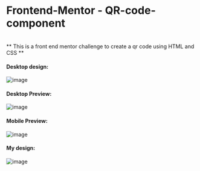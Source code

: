 # Frontend-Mentor - QR-code-component
<br>
** This is a front end mentor challenge to create a qr code using HTML and CSS **
<br>

#### Desktop design:
![image](https://github.com/JeremiahRanen7/Frontend-Mentor-QR-code-component/assets/141173239/7ad89c06-a613-4c68-bf8a-8093ed201f51)

#### Desktop Preview:
![image](https://github.com/JeremiahRanen7/Frontend-Mentor-QR-code-component/assets/141173239/a0105f7b-fc1e-4b3b-a22f-6954cde8eda1)

#### Mobile Preview:
![image](https://github.com/JeremiahRanen7/Frontend-Mentor-QR-code-component/assets/141173239/d1b0baec-85f7-4201-a027-392b11129865)

#### My design:
![image](https://github.com/JeremiahRanen7/Frontend-Mentor-QR-code-component/assets/141173239/a66fbd09-9e22-4746-8e3a-321ddadcc774)





